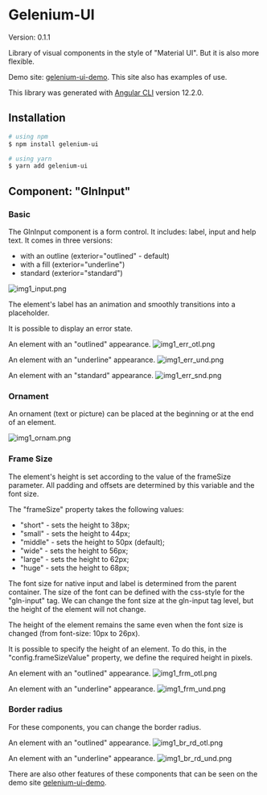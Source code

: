# Gelenium-UI

Version: 0.1.1

Library of visual components in the style of "Material UI".
But it is also more flexible.

Demo site: [gelenium-ui-demo](https://alx-melnichuk.github.io/gelenium-ui-demo/).
This site also has examples of use.

This library was generated with [Angular CLI](https://github.com/angular/angular-cli) version 12.2.0.

## Installation

```bash
# using npm
$ npm install gelenium-ui

# using yarn
$ yarn add gelenium-ui
```

## Component: "GlnInput"

### Basic
The GlnInput component is a form control. It includes: label, input and help text.
It comes in three versions:

- with an outline (exterior="outlined" - default)
- with a fill (exterior="underline")
- standard (exterior="standard")

![img1_input.png](https://github.com/alx-melnichuk/gelenium-ui/raw/master/img1_input.png)

                
The element's label has an animation and smoothly transitions into a placeholder.

It is possible to display an error state.

An element with an "outlined" appearance.
![img1_err_otl.png](https://github.com/alx-melnichuk/gelenium-ui/raw/master/img1_err_otl.png)

An element with an "underline" appearance.
![img1_err_und.png](https://github.com/alx-melnichuk/gelenium-ui/raw/master/img1_err_und.png)

An element with an "standard" appearance.
![img1_err_snd.png](https://github.com/alx-melnichuk/gelenium-ui/raw/master/img1_err_snd.png)

### Ornament

An ornament (text or picture) can be placed at the beginning or at the end of an element.

![img1_ornam.png](https://github.com/alx-melnichuk/gelenium-ui/raw/master/img1_ornam.png)


### Frame Size

The element's height is set according to the value of the frameSize parameter. 
All padding and offsets are determined by this variable and the font size.

The "frameSize" property takes the following values:
- "short" - sets the height to 38px;
- "small" - sets the height to 44px;
- "middle" - sets the height to 50px (default);
- "wide" - sets the height to 56px;
- "large" - sets the height to 62px;
- "huge" - sets the height to 68px;

The font size for native input and label is determined from the parent container.
The size of the font can be defined with the css-style for the "gln-input" tag.
We can change the font size at the gln-input tag level, but the height of the element will not change.

The height of the element remains the same even when the font size is changed (from font-size: 10px to 26px).

It is possible to specify the height of an element. To do this, in the "config.frameSizeValue" property, we define the required height in pixels.

An element with an "outlined" appearance.
![img1_frm_otl.png](https://github.com/alx-melnichuk/gelenium-ui/raw/master/img1_frm_otl.png)

An element with an "underline" appearance.
![img1_frm_und.png](https://github.com/alx-melnichuk/gelenium-ui/raw/master/img1_frm_und.png)


### Border radius

For these components, you can change the border radius.

An element with an "outlined" appearance.
![img1_br_rd_otl.png](https://github.com/alx-melnichuk/gelenium-ui/raw/master/img1_br_rd_otl.png)

An element with an "underline" appearance.
![img1_br_rd_und.png](https://github.com/alx-melnichuk/gelenium-ui/raw/master/img1_br_rd_und.png)

There are also other features of these components that can be seen on the demo site [gelenium-ui-demo](https://alx-melnichuk.github.io/gelenium-ui-demo/).
